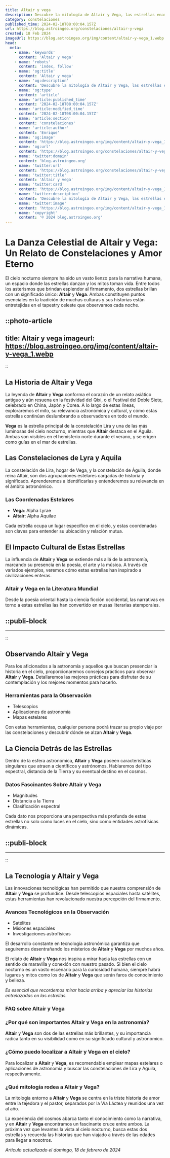 ```yaml
---
title: Altair y vega
description: Descubre la mitología de Altair y Vega, las estrellas enamoradas separadas por la Vía Láctea, y su mágico encuentro anual.
category: constelaciones
published_time: 2024-02-18T08:00:04.157Z
url: https://blog.astroingeo.org/constelaciones/altair-y-vega
created: 18 Feb 2024
imageUrl: https://blog.astroingeo.org/img/content/altair-y-vega_1.webp
head:
  meta:
    - name: 'keywords'
      content: 'Altair y vega'
    - name: 'robots'
      content: 'index, follow'
    - name: 'og:title'
      content: 'Altair y vega'
    - name: 'og:description'
      content: 'Descubre la mitología de Altair y Vega, las estrellas enamoradas separadas por la Vía Láctea, y su mágico encuentro anual.'
    - name: 'og:type'
      content: 'article'
    - name: 'article:published_time'
      content: '2024-02-18T08:00:04.157Z'
    - name: 'article:modified_time'
      content: '2024-02-18T08:00:04.157Z'
    - name: 'article:section'
      content: 'constelaciones'
    - name: 'article:author'
      content: 'Enrique'
    - name: 'og:image'
      content: 'https://blog.astroingeo.org/img/content/altair-y-vega_1.webp'
    - name: 'og:url'
      content: 'https://blog.astroingeo.org/constelaciones/altair-y-vega'
    - name: 'twitter:domain'
      content: 'blog.astroingeo.org'
    - name: 'twitter:url'
      content: 'https://blog.astroingeo.org/constelaciones/altair-y-vega'
    - name: 'twitter:title'
      content: 'Altair y vega'
    - name: 'twitter:card'
      content: 'https://blog.astroingeo.org/img/content/altair-y-vega_1.webp'
    - name: 'twitter:description'
      content: 'Descubre la mitología de Altair y Vega, las estrellas enamoradas separadas por la Vía Láctea, y su mágico encuentro anual.'
    - name: 'twitter:image'
      content: 'https://blog.astroingeo.org/img/content/altair-y-vega_1.webp'
    - name: 'copyright'
      content: '© 2024 blog.astroingeo.org'
---
```

# La Danza Celestial de Altair y Vega: Un Relato de Constelaciones y Amor Eterno

El cielo nocturno siempre ha sido un vasto lienzo para la narrativa humana, un espacio donde las estrellas danzan y los mitos toman vida. Entre todos los asterismos que brindan esplendor al firmamento, dos estrellas brillan con un significado único: **Altair** y **Vega**. Ambas constituyen puntos esenciales en la tradición de muchas culturas y sus historias están entretejidas en el tapestry celeste que observamos cada noche.


::photo-article
---
title: Altair y vega
imageurl: https://blog.astroingeo.org/img/content/altair-y-vega_1.webp
---
::


## La Historia de Altair y Vega

La leyenda de **Altair** y **Vega** conforma el corazón de un relato asiático antiguo y aún resuena en la festividad del Qixi, o el Festival del Doble Siete, celebrado en China, Japón y Corea. A lo largo de estas líneas, exploraremos el mito, su relevancia astronómica y cultural, y cómo estas estrellas continúan deslumbrando a observadores en todo el mundo.

**Vega** es la estrella principal de la constelación Lira y una de las más luminosas del cielo nocturno, mientras que **Altair** destaca en el Águila. Ambas son visibles en el hemisferio norte durante el verano, y se erigen como guías en el mar de estrellas.

## Las Constelaciones de Lyra y Aquila

La constelación de Lira, hogar de Vega, y la constelación de Águila, donde reina Altair, son dos agrupaciones estelares cargadas de historia y significado. Aprenderemos a identificarlas y entenderemos su relevancia en el ámbito astronómico.

### Las Coordenadas Estelares

- **Vega**: Alpha Lyrae
- **Altair**: Alpha Aquilae

Cada estrella ocupa un lugar específico en el cielo, y estas coordenadas son claves para entender su ubicación y relación mutua.

## El Impacto Cultural de Estas Estrellas

La influencia de **Altair** y **Vega** se extiende más allá de la astronomía, marcando su presencia en la poesía, el arte y la música. A través de variados ejemplos, veremos cómo estas estrellas han inspirado a civilizaciones enteras.

### Altair y Vega en la Literatura Mundial

Desde la poesía oriental hasta la ciencia ficción occidental, las narrativas en torno a estas estrellas las han convertido en musas literarias atemporales.


  ::publi-block
  ---
  ---
  ::
  
  
## Observando Altair y Vega

Para los aficionados a la astronomía y aquellos que buscan presenciar la historia en el cielo, proporcionaremos consejos prácticos para observar **Altair** y **Vega**. Detallaremos las mejores prácticas para disfrutar de su contemplación y los mejores momentos para hacerlo.

### Herramientas para la Observación

- Telescopios
- Aplicaciones de astronomía
- Mapas estelares

Con estas herramientas, cualquier persona podrá trazar su propio viaje por las constelaciones y descubrir dónde se alzan **Altair** y **Vega**.

## La Ciencia Detrás de las Estrellas

Dentro de la esfera astronómica, **Altair** y **Vega** poseen características singulares que atraen a científicos y astrónomos. Hablaremos del tipo espectral, distancia de la Tierra y su eventual destino en el cosmos.

### Datos Fascinantes Sobre Altair y Vega

- Magnitudes
- Distancia a la Tierra
- Clasificación espectral

Cada dato nos proporciona una perspectiva más profunda de estas estrellas no solo como luces en el cielo, sino como entidades astrofísicas dinámicas.


  ::publi-block
  ---
  ---
  ::
  
  
## La Tecnología y Altair y Vega

Las innovaciones tecnológicas han permitido que nuestra comprensión de **Altair** y **Vega** se profundice. Desde telescopios espaciales hasta satélites, estas herramientas han revolucionado nuestra percepción del firmamento.

### Avances Tecnológicos en la Observación

- Satélites
- Misiones espaciales
- Investigaciones astrofísicas

El desarrollo constante en tecnología astronómica garantiza que seguiremos desentrañando los misterios de **Altair** y **Vega** por muchos años.

El relato de **Altair** y **Vega** nos inspira a mirar hacia las estrellas con un sentido de maravilla y conexión con nuestro pasado. Si bien el cielo nocturno es un vasto escenario para la curiosidad humana, siempre habrá lugares y mitos como los de **Altair** y **Vega** que serán faros de conocimiento y belleza.

_Es esencial que recordemos mirar hacia arriba y apreciar las historias entrelazadas en las estrellas._

### FAQ sobre Altair y Vega

### ¿Por qué son importantes Altair y Vega en la astronomía?
**Altair** y **Vega** son dos de las estrellas más brillantes, y su importancia radica tanto en su visibilidad como en su significado cultural y astronómico.

### ¿Cómo puedo localizar a Altair y Vega en el cielo?
Para localizar a **Altair** y **Vega**, es recomendable emplear mapas estelares o aplicaciones de astronomía y buscar las constelaciones de Lira y Águila, respectivamente.

### ¿Qué mitología rodea a Altair y Vega?
La mitología entorno a **Altair** y **Vega** se centra en la triste historia de amor entre la tejedora y el pastor, separados por la Vía Láctea y reunidos una vez al año.

La experiencia del cosmos abarca tanto el conocimiento como la narrativa, y en **Altair** y **Vega** encontramos un fascinante cruce entre ambos. La próxima vez que levantes la vista al cielo nocturno, busca estas dos estrellas y recuerda las historias que han viajado a través de las edades para llegar a nosotros.

_Artículo actualizado el domingo, 18 de febrero de 2024_
